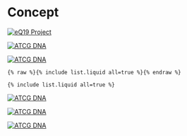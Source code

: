 #  Concept

[![eQ19 Project](https://user-images.githubusercontent.com/36441664/88602920-fd84c080-d09d-11ea-970d-dd63c12221fc.png)](https://www.eq19.com/quantum/concept/algorithm.html)

[![ATCG DNA](https://user-images.githubusercontent.com/36441664/131957473-5a815492-a5f6-49be-9762-9a8921d95dc2.png)](/../../../theme)

[![ATCG DNA](https://user-images.githubusercontent.com/36441664/74366957-992db780-4e03-11ea-8f26-cca32bd26003.png)](/../../../theme)

```
{% raw %}{% include list.liquid all=true %}{% endraw %}

{% include list.liquid all=true %}
```

[![ATCG DNA](https://camo.githubusercontent.com/dc89cc4d5c11a81766b261b369d59f544c5712683528936499ac89749adfb5a6/68747470733a2f2f7777772e6a656b796c6c2e636f6d2e636e2f696d672f6a656b796c6c6c61796f7574636f6e636570742e706e67)](/../../../theme)

[![ATCG DNA](https://user-images.githubusercontent.com/36441664/166161369-aec4d34a-5572-49af-aa61-f36a6f695299.png)](/../../../theme)


[![ATCG DNA](https://user-images.githubusercontent.com/36441664/123424569-377e7f80-d5eb-11eb-9c85-1f5d72f14eed.png)](/../../../theme)
